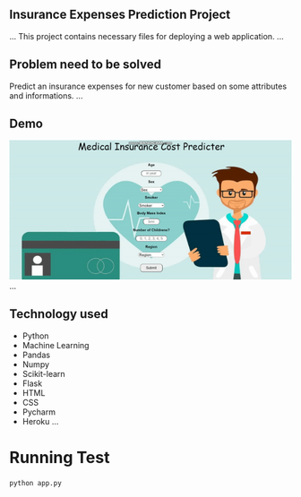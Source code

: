 ## Insurance Expenses Prediction Project

...
This project contains necessary files for deploying a web application.
...

## Problem need to be solved

Predict an insurance expenses for new customer based on some attributes and informations.
...

## Demo

![DemoGIF](Images/demo.gif)
...

## Technology used

-   Python
-   Machine Learning
-   Pandas
-   Numpy
-   Scikit-learn
-   Flask
-   HTML
-   CSS
-   Pycharm
-   Heroku
    ...

# Running Test
``` python app.py ```
